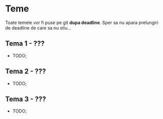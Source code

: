 # Teme

Toate temele vor fi puse pe git **dupa deadline**. Sper sa nu apara prelungiri de deadline de care sa nu stiu...

## Tema 1 - ???

- TODO;

## Tema 2 - ???

- TODO;

## Tema 3 - ???

- TODO;
